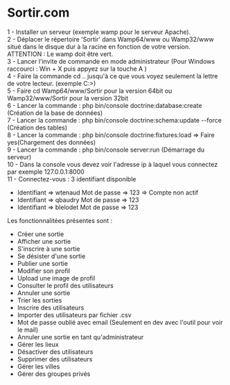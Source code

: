 # Sortir.com

1 - Installer un serveur (exemple wamp pour le serveur Apache). <br>
2 - Déplacer le répertoire 'Sortir' dans Wamp64/www ou Wamp32/www situé dans le disque dur à la racine en fonction de votre version.<br>
ATTENTION : Le wamp doit être vert.<br>
3 - Lancer l'invite de commande en mode administrateur (Pour Windows raccourci : Win + X puis appyez sur la touche A )<br>
4 - Faire la commande cd .. jusqu'à ce que vous voyez seulement la lettre de votre lecteur. (exemple C:\>) <br>
5 - Faire cd Wamp64/www/Sortir pour la version 64bit ou Wamp32/www/Sortir pour la version 32bit <br>
6 - Lancer la commande : php bin/console doctrine:database:create (Création de la base de données) <br>
7 - Lancer la commande : php bin/console doctrine:schema:update --force (Création des tables) <br>
8 - Lancer la commande : php bin/console doctrine:fixtures:load => Faire yes(Chargement des données) <br>
9 - Lancer la commande : php bin/console server:run (Démarrage du serveur) <br>
10 - Dans la console vous devez voir l'adresse ip à laquel vous connectez par exemple 127.0.0.1:8000 <br>
11 - Connectez-vous : 3 identifiant disponible 

<ul>
<li>Identifiant => wtenaud Mot de passe => 123  => Compte non actif</li>
<li>Identifiant => qbaudry Mot de passe => 123</li>
<li>Identifiant => blelodet Mot de passe => 123</li>
</ul>

Les fonctionnalitées présentes sont : 


<ul>
<li>Créer une sortie</li>
<li>Afficher une sortie</li>
<li>S'inscrire à une sortie</li>
<li>Se désister d'une sortie</li>
<li>Publier une sortie</li>
<li>Modifier son profil</li>
<li>Upload une image de profil</li>
<li>Consulter le profil des utilisateurs</li>
<li>Annuler une sortie</li>
<li>Trier les sorties</li>
<li>Inscrire des utilisateurs</li>
<li>Importer des utilisateurs par fichier .csv</li>
<li>Mot de passe oublié avec email (Seulement en dev avec l'outil pour voir le mail)</li>
 <li>Annuler une sortie en tant qu'administrateur</li>
 <li>Gérer les lieux</li>
<li>Désactiver des utilisateurs</li>
<li>Supprimer des utilisateurs</li>
<li>Gérer les villes</li>
<li>Gérer des groupes privés</li>
</ul>
